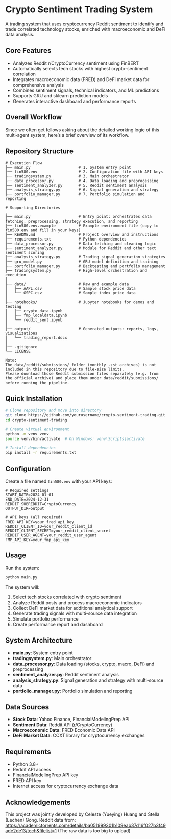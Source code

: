 # Crypto Sentiment Trading System

A trading system that uses cryptocurrency Reddit sentiment to identify and trade correlated technology stocks, enriched with macroeconomic and DeFi data analysis.

## Core Features

- Analyzes Reddit r/CryptoCurrency sentiment using FinBERT
- Automatically selects tech stocks with highest crypto-sentiment correlation
- Integrates macroeconomic data (FRED) and DeFi market data for comprehensive analysis
- Combines sentiment signals, technical indicators, and ML predictions
- Supports GRU and sklearn prediction models
- Generates interactive dashboard and performance reports

## Overall Workflow

Since we often get fellows asking about the detailed working logic of this multi‑agent system, here’s a brief overview of its workflow.


## Repository Structure

```
# Execution Flow
├── main.py                     # 1. System entry point
├── fin580.env                  # 2. Configuration file with API keys
├── tradingsystem.py            # 3. Main orchestrator
├── data_processor.py           # 4. Data loading and preprocessing
├── sentiment_analyzer.py       # 5. Reddit sentiment analysis
├── analysis_strategy.py        # 6. Signal generation and strategy
├── portfolio_manager.py        # 7. Portfolio simulation and reporting

# Supporting Directories
.
├── main.py                     # Entry point: orchestrates data fetching, preprocessing, strategy execution, and reporting
├── fin580.env.example          # Example environment file (copy to fin580.env and fill in your keys)
├── README.md                   # Project overview and instructions
├── requirements.txt            # Python dependencies
├── data_processor.py           # Data fetching and cleaning logic
├── sentiment_analyzer.py       # Module for Reddit and other text sentiment scoring
├── analysis_strategy.py        # Trading signal generation strategies
├── gru_model.py                # GRU model definition and training
├── portfolio_manager.py        # Backtesting and portfolio management
├── tradingsystem.py            # High-level orchestration and execution
│
├── data/                       # Raw and example data
│   ├── AAPL.csv                # Sample stock price data
│   └── GSPC.csv                # Sample index price data
│
├── notebooks/                  # Jupyter notebooks for demos and testing
│   ├── crypto_data.ipynb
│   ├── fmp_localdata.ipynb
│   └── reddit_sent.ipynb
│
├── output/                     # Generated outputs: reports, logs, visualizations
│   └── trading_report.docx
│
├── .gitignore
└── LICENSE
```

```
Note:
The data/reddit/submissions/ folder (monthly .zst archives) is not included in this repository due to file‑size limits.
Please download those Reddit submission files separately (e.g. from the official archive) and place them under data/reddit/submissions/ before running the pipeline.
```

## Quick Installation

```bash
# Clone repository and move into directory
git clone https://github.com/yourusername/crypto-sentiment-trading.git
cd crypto-sentiment-trading

# Create virtual environment
python -m venv venv
source venv/bin/activate  # On Windows: venv\Scripts\activate

# Install dependencies
pip install -r requirements.txt
```

## Configuration

Create a file named `fin580.env` with your API keys:

```
# Required settings
START_DATE=2024-01-01
END_DATE=2024-12-31
REDDIT_SUBREDDIT=CryptoCurrency
OUTPUT_DIR=output

# API keys (all required)
FRED_API_KEY=your_fred_api_key
REDDIT_CLIENT_ID=your_reddit_client_id
REDDIT_CLIENT_SECRET=your_reddit_client_secret
REDDIT_USER_AGENT=your_reddit_user_agent
FMP_API_KEY=your_fmp_api_key
```

## Usage

Run the system:

```bash
python main.py
```

The system will:
1. Select tech stocks correlated with crypto sentiment
2. Analyze Reddit posts and process macroeconomic indicators
3. Collect DeFi market data for additional analytical support
4. Generate trading signals with multi-source data integration
5. Simulate portfolio performance
6. Create performance report and dashboard

## System Architecture

- **main.py**: System entry point
- **tradingsystem.py**: Main orchestrator
- **data_processor.py**: Data loading (stocks, crypto, macro, DeFi) and preprocessing
- **sentiment_analyzer.py**: Reddit sentiment analysis
- **analysis_strategy.py**: Signal generation and strategy with multi-source data
- **portfolio_manager.py**: Portfolio simulation and reporting

## Data Sources

- **Stock Data**: Yahoo Finance, FinancialModelingPrep API
- **Sentiment Data**: Reddit API (r/CryptoCurrency)
- **Macroeconomic Data**: FRED Economic Data API
- **DeFi Market Data**: CCXT library for cryptocurrency exchanges

## Requirements

- Python 3.8+
- Reddit API access
- FinancialModelingPrep API key
- FRED API key
- Internet access for cryptocurrency exchange data

## Acknowledgements

This project was jointly developed by Celeste (Yueying) Huang and Stella (Lechen) Gong.
Reddit data from: https://academictorrents.com/details/ba051999301b109eab37d16f027b3f49ade2de13/tech&filelist=1 (The raw data is too big to upload)
